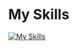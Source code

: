 # My Skills 
[![My Skills](https://skillicons.dev/icons?i=js,react,py,fastapi,docker)](https://skillicons.dev)
